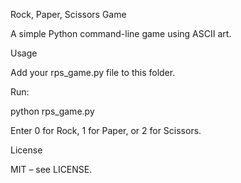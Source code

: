 Rock, Paper, Scissors Game

A simple Python command-line game using ASCII art.

Usage

Add your rps_game.py file to this folder.

Run:

python rps_game.py

Enter 0 for Rock, 1 for Paper, or 2 for Scissors.

License

MIT – see LICENSE.
